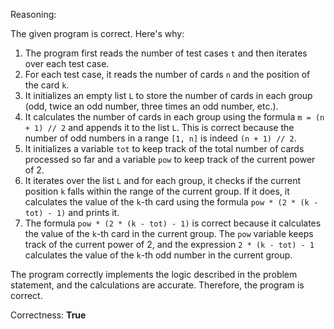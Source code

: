 Reasoning:

The given program is correct. Here's why:

1. The program first reads the number of test cases `t` and then iterates over each test case.
2. For each test case, it reads the number of cards `n` and the position of the card `k`.
3. It initializes an empty list `L` to store the number of cards in each group (odd, twice an odd number, three times an odd number, etc.).
4. It calculates the number of cards in each group using the formula `m = (n + 1) // 2` and appends it to the list `L`. This is correct because the number of odd numbers in a range `[1, n]` is indeed `(n + 1) // 2`.
5. It initializes a variable `tot` to keep track of the total number of cards processed so far and a variable `pow` to keep track of the current power of 2.
6. It iterates over the list `L` and for each group, it checks if the current position `k` falls within the range of the current group. If it does, it calculates the value of the `k`-th card using the formula `pow * (2 * (k - tot) - 1)` and prints it.
7. The formula `pow * (2 * (k - tot) - 1)` is correct because it calculates the value of the `k`-th card in the current group. The `pow` variable keeps track of the current power of 2, and the expression `2 * (k - tot) - 1` calculates the value of the `k`-th odd number in the current group.

The program correctly implements the logic described in the problem statement, and the calculations are accurate. Therefore, the program is correct.

Correctness: **True**